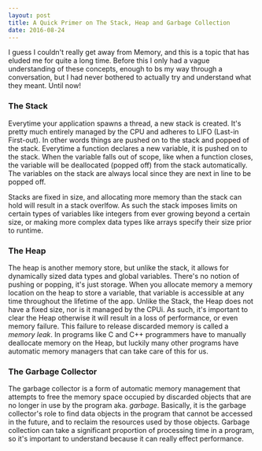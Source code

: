 ```yaml
---
layout: post
title: A Quick Primer on The Stack, Heap and Garbage Collection
date: 2016-08-24
---
```



I guess I couldn't really get away from Memory, and this is a topic that has
eluded me for quite a long time. Before this I only had a vague understanding of these concepts, enough to bs my way through a conversation, but I had never bothered to actually try and understand what they meant. Until now!


### The Stack

Everytime your application spawns a thread, a new stack is created. It's pretty much entirely managed by the CPU and adheres to LIFO (Last-in First-out). In other words things are pushed on to the stack and popped of the stack. Everytime a function declares a new variable, it is pushed on to the stack. When the variable falls out of scope, like when a function closes, the variable will be deallocated (popped off) from the stack automatically. The variables on the stack are always local since they are next in line to be popped off.

Stacks are fixed in size, and allocating more memory than the stack can hold will result in a stack overlfow. As such the stack imposes limits on certain types of variables like integers from ever growing beyond a certain size, or making more complex data types like arrays specify their size prior to runtime.

### The Heap

The heap is another memory store, but unlike the stack, it allows for dynamically sized data types and global variables. There's no notion of pushing or popping, it's just storage. When you allocate memory a memory location on the heap to store a variable, that variable is accessible at any time throughout the lifetime of the app. Unlike the Stack, the Heap does not have a fixed size, nor is it managed by the CPUi. As such, it's important to clear the Heap otherwise it will result in a loss of performance, or even memory failure. This failure to release discarded memory is called a _memory leak_. In programs like C and C++ programmers have to manually deallocate memory on the Heap, but luckily many other programs have automatic memory managers that can take care of this for us.


### The Garbage Collector

The garbage collector is a form of automatic memory management that attempts to free the memory space occupied by discarded objects that are no longer in use by the program aka. _garbage_. Basically, it is the garbage collector's role to find data objects in the program that cannot be accessed in the future, and to reclaim the resources used by those objects. Garbage collection can take a significant proportion of processing time in a program, so it's important to understand because it can really effect performance.


